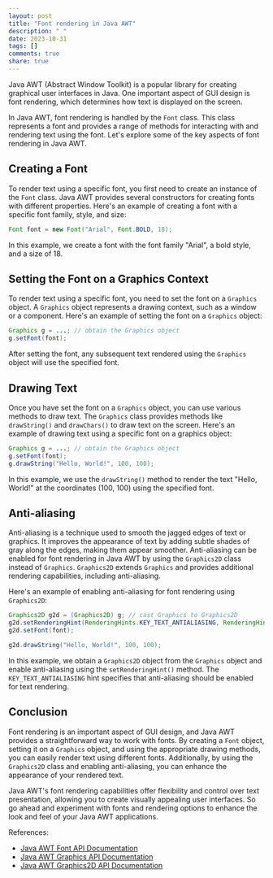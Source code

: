 ```yaml
---
layout: post
title: "Font rendering in Java AWT"
description: " "
date: 2023-10-31
tags: []
comments: true
share: true
---
```


Java AWT (Abstract Window Toolkit) is a popular library for creating graphical user interfaces in Java. One important aspect of GUI design is font rendering, which determines how text is displayed on the screen.

In Java AWT, font rendering is handled by the `Font` class. This class represents a font and provides a range of methods for interacting with and rendering text using the font. Let's explore some of the key aspects of font rendering in Java AWT.

## Creating a Font

To render text using a specific font, you first need to create an instance of the `Font` class. Java AWT provides several constructors for creating fonts with different properties. Here's an example of creating a font with a specific font family, style, and size:

```java
Font font = new Font("Arial", Font.BOLD, 18);
```

In this example, we create a font with the font family "Arial", a bold style, and a size of 18.

## Setting the Font on a Graphics Context

To render text using a specific font, you need to set the font on a `Graphics` object. A `Graphics` object represents a drawing context, such as a window or a component. Here's an example of setting the font on a `Graphics` object:

```java
Graphics g = ...; // obtain the Graphics object
g.setFont(font);
```

After setting the font, any subsequent text rendered using the `Graphics` object will use the specified font.

## Drawing Text

Once you have set the font on a `Graphics` object, you can use various methods to draw text. The `Graphics` class provides methods like `drawString()` and `drawChars()` to draw text on the screen. Here's an example of drawing text using a specific font on a graphics object:

```java
Graphics g = ...; // obtain the Graphics object
g.setFont(font);
g.drawString("Hello, World!", 100, 100);
```

In this example, we use the `drawString()` method to render the text "Hello, World!" at the coordinates (100, 100) using the specified font.

## Anti-aliasing

Anti-aliasing is a technique used to smooth the jagged edges of text or graphics. It improves the appearance of text by adding subtle shades of gray along the edges, making them appear smoother. Anti-aliasing can be enabled for font rendering in Java AWT by using the `Graphics2D` class instead of `Graphics`. `Graphics2D` extends `Graphics` and provides additional rendering capabilities, including anti-aliasing.

Here's an example of enabling anti-aliasing for font rendering using `Graphics2D`:

```java
Graphics2D g2d = (Graphics2D) g; // cast Graphics to Graphics2D
g2d.setRenderingHint(RenderingHints.KEY_TEXT_ANTIALIASING, RenderingHints.VALUE_TEXT_ANTIALIAS_ON);
g2d.setFont(font);

g2d.drawString("Hello, World!", 100, 100);
```

In this example, we obtain a `Graphics2D` object from the `Graphics` object and enable anti-aliasing using the `setRenderingHint()` method. The `KEY_TEXT_ANTIALIASING` hint specifies that anti-aliasing should be enabled for text rendering.

## Conclusion

Font rendering is an important aspect of GUI design, and Java AWT provides a straightforward way to work with fonts. By creating a `Font` object, setting it on a `Graphics` object, and using the appropriate drawing methods, you can easily render text using different fonts. Additionally, by using the `Graphics2D` class and enabling anti-aliasing, you can enhance the appearance of your rendered text.

Java AWT's font rendering capabilities offer flexibility and control over text presentation, allowing you to create visually appealing user interfaces. So go ahead and experiment with fonts and rendering options to enhance the look and feel of your Java AWT applications.

References:
- [Java AWT Font API Documentation](https://docs.oracle.com/en/java/javase/11/docs/api/java.desktop/java/awt/Font.html)
- [Java AWT Graphics API Documentation](https://docs.oracle.com/en/java/javase/11/docs/api/java.desktop/java/awt/Graphics.html)
- [Java AWT Graphics2D API Documentation](https://docs.oracle.com/en/java/javase/11/docs/api/java.desktop/java/awt/Graphics2D.html)